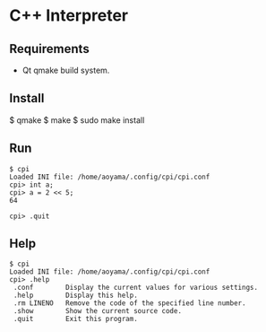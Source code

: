 # C++ Interpreter

## Requirements
 - Qt qmake build system.

## Install

 $ qmake
 $ make
 $ sudo make install

## Run

    $ cpi
    Loaded INI file: /home/aoyama/.config/cpi/cpi.conf
    cpi> int a;
    cpi> a = 2 << 5;
    64
    
    cpi> .quit

## Help

    $ cpi
    Loaded INI file: /home/aoyama/.config/cpi/cpi.conf
    cpi> .help
     .conf        Display the current values for various settings.
     .help        Display this help.
     .rm LINENO   Remove the code of the specified line number.
     .show        Show the current source code.
     .quit        Exit this program.

